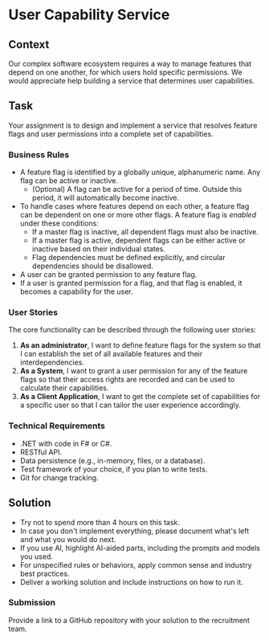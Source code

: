 # User Capability Service

## Context

Our complex software ecosystem requires a way to manage features that depend on one another, for which users hold specific permissions. We would appreciate help building a service that determines user capabilities.

## Task

Your assignment is to design and implement a service that resolves feature flags and user permissions into a complete set of capabilities.

### Business Rules

- A feature flag is identified by a globally unique, alphanumeric name. Any flag can be active or inactive.
  - (Optional) A flag can be active for a period of time. Outside this period, it will automatically become inactive.
- To handle cases where features depend on each other, a feature flag can be dependent on one or more other flags. A feature flag is _enabled_ under these conditions:
  - If a master flag is inactive, all dependent flags must also be inactive.
  - If a master flag is active, dependent flags can be either active or inactive based on their individual states.
  - Flag dependencies must be defined explicitly, and circular dependencies should be disallowed.
- A user can be granted permission to any feature flag.
- If a user is granted permission for a flag, and that flag is enabled, it becomes a capability for the user.

### User Stories

The core functionality can be described through the following user stories:

1. **As an administrator**, I want to define feature flags for the system so that I can establish the set of all available features and their interdependencies.
2. **As a System**, I want to grant a user permission for any of the feature flags so that their access rights are recorded and can be used to calculate their capabilities.
3. **As a Client Application**, I want to get the complete set of capabilities for a specific user so that I can tailor the user experience accordingly.

### Technical Requirements

- .NET with code in F# or C#.
- RESTful API.
- Data persistence (e.g., in-memory, files, or a database).
- Test framework of your choice, if you plan to write tests.
- Git for change tracking.

## Solution

- Try not to spend more than 4 hours on this task.
- In case you don't implement everything, please document what's left and what you would do next.
- If you use AI, highlight AI-aided parts, including the prompts and models you used.
- For unspecified rules or behaviors, apply common sense and industry best practices.
- Deliver a working solution and include instructions on how to run it.

### Submission

Provide a link to a GitHub repository with your solution to the recruitment team.
